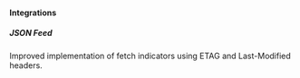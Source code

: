 
#### Integrations
##### JSON Feed
Improved implementation of fetch indicators using ETAG and Last-Modified headers.
